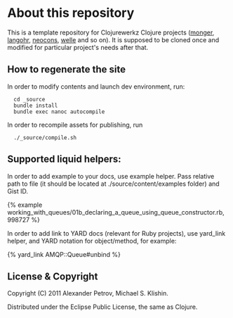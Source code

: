 # About this repository #

This is a template repository for Clojurewerkz Clojure projects ([monger](https://github.com/michaelklishin/monger), [langohr](https://github.com/michaelklishin/langohr), [neocons](https://github.com/michaelklishin/neocons), [welle](https://github.com/michaelklishin/welle) and so on).
It is supposed to be cloned once and modified for particular project's needs after that.

## How to regenerate the site

In order to modify contents and launch dev environment, run:

      cd _source
      bundle install
      bundle exec nanoc autocompile

In order to recompile assets for publishing, run

      ./_source/compile.sh

## Supported liquid helpers:

In order to add example to your docs, use example helper. Pass relative path to file (it should be located at ./source/content/examples folder) and Gist ID.

  {% example working_with_queues/01b_declaring_a_queue_using_queue_constructor.rb, 998727 %}

In order to add link to YARD docs (relevant for Ruby projects), use yard_link helper, and YARD notation for object/method, for example:

  {% yard_link AMQP::Queue#unbind %}

## License & Copyright

Copyright (C) 2011 Alexander Petrov, Michael S. Klishin.

Distributed under the Eclipse Public License, the same as Clojure.

